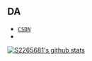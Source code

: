 ## DA
- [`CSDN`](https://blog.csdn.net/slavik_)
-

[![S2265681's github stats](https://github-readme-stats.vercel.app/api?username=DA&show_icons=true&theme=dark)](https://github.com/anuraghazra/github-readme-stats)
